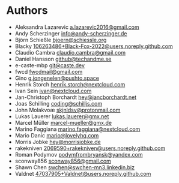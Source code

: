 # Authors

- Aleksandra Lazarevic <a.lazarevic2016@gmail.com>
- Andy Scherzinger <info@andy-scherzinger.de>
- Björn Schießle <bjoern@schiessle.org>
- Blacky <106263486+Black-Fox-2022@users.noreply.github.com>
- Claudio Cambra <claudio.cambra@gmail.com>
- Daniel Hansson <github@techandme.se>
- e-caste-mbp <git@caste.dev>
- fwcd <fwcdmail@gmail.com>
- Gino <g.jongenelen@pushto.space>
- Henrik Storch <henrik.storch@nextcloud.com>
- Ivan Sein <ivan@nextcloud.com>
- Jan-Christoph Borchardt <hey@jancborchardt.net>
- Joas Schilling <coding@schilljs.com>
- John Molakvoæ <skjnldsv@protonmail.com>
- Lukas Lauerer <lukas.lauerer@gmx.net>
- Marcel Müller <marcel-mueller@gmx.de>
- Marino Faggiana <marino.faggiana@nextcloud.com>
- Mario Danic <mario@lovelyhq.com>
- Morris Jobke <hey@morrisjobke.de>
- rakekniven <2069590+rakekniven@users.noreply.github.com>
- Roman Podymov <podymfrombryansk@yandex.com>
- sconway856 <sconway856@gmail.com>
- Shawn Chen <swchen@swchen-mn3.linkedin.biz>
- Valdnet <47037905+Valdnet@users.noreply.github.com>
